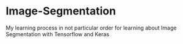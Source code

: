 # Image-Segmentation
My learning process in not particular order for learning about Image Segmentation with Tensorflow and Keras

